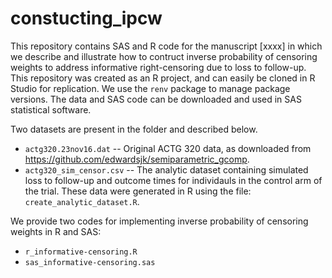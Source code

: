 # constucting_ipcw

This repository contains SAS and R code for the manuscript [xxxx] in which we describe and illustrate how to contruct inverse probability of censoring weights to address informative right-censoring due to loss to follow-up. This repository was created as an R project, and can easily be cloned in R Studio for replication. We use the `renv` package to manage package versions. The data and SAS code can be downloaded and used in SAS statistical software.

Two datasets are present in the folder and described below.
- `actg320.23nov16.dat` -- Original ACTG 320 data, as downloaded from https://github.com/edwardsjk/semiparametric_gcomp.
- `actg320_sim_censor.csv` -- The analytic dataset containing simulated loss to follow-up and outcome times for individauls in the control arm of the trial. These data were generated in R using the file: `create_analytic_dataset.R`.

We provide two codes for implementing inverse probability of censoring weights in R and SAS:
- `r_informative-censoring.R`
- `sas_informative-censoring.sas`
